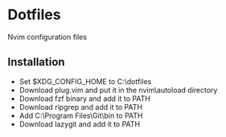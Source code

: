 # Dotfiles

Nvim configuration files

## Installation

- Set $XDG_CONFIG_HOME to C:\dotfiles
- Download plug.vim and put it in the nvim\autoload directory
- Download fzf binary and add it to PATH
- Download ripgrep and add it to PATH
- Add C:\Program Files\Git\bin to PATH
- Download lazygit and add it to PATH

